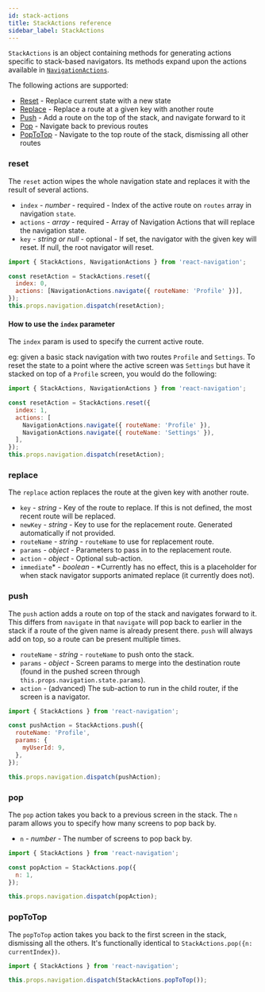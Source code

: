 ```yaml
---
id: stack-actions
title: StackActions reference
sidebar_label: StackActions
---
```


`StackActions` is an object containing methods for generating actions specific to stack-based navigators. Its methods expand upon the actions available in [`NavigationActions`](navigation-actions.md).

The following actions are supported:
* [Reset](#reset) - Replace current state with a new state
* [Replace](#replace) - Replace a route at a given key with another route
* [Push](#push) - Add a route on the top of the stack, and navigate forward to it
* [Pop](#pop) - Navigate back to previous routes
* [PopToTop](#poptotop) - Navigate to the top route of the stack, dismissing all other routes

### reset

The `reset` action wipes the whole navigation state and replaces it with the result of several actions.

* `index` - _number_ - required - Index of the active route on `routes` array in navigation `state`.
* `actions` - _array_ - required - Array of Navigation Actions that will replace the navigation state.
* `key` - _string or null_ - optional - If set, the navigator with the given key will reset. If null, the root navigator will reset.

```js
import { StackActions, NavigationActions } from 'react-navigation';

const resetAction = StackActions.reset({
  index: 0,
  actions: [NavigationActions.navigate({ routeName: 'Profile' })],
});
this.props.navigation.dispatch(resetAction);
```

#### How to use the `index` parameter

The `index` param is used to specify the current active route.

eg: given a basic stack navigation with two routes `Profile` and `Settings`.
To reset the state to a point where the active screen was `Settings` but have it stacked on top of a `Profile` screen, you would do the following:

```js
import { StackActions, NavigationActions } from 'react-navigation';

const resetAction = StackActions.reset({
  index: 1,
  actions: [
    NavigationActions.navigate({ routeName: 'Profile' }),
    NavigationActions.navigate({ routeName: 'Settings' }),
  ],
});
this.props.navigation.dispatch(resetAction);
```

### replace

The `replace` action replaces the route at the given key with another route.

* `key` - _string_ - Key of the route to replace. If this is not defined, the most recent route will be replaced.
* `newKey` - _string_ - Key to use for the replacement route. Generated automatically if not provided.
* `routeName` - _string_ - `routeName` to use for replacement route.
* `params` - _object_ - Parameters to pass in to the replacement route.
* `action` - _object_ - Optional sub-action.
* `immediate`* - _boolean_ - *Currently has no effect, this is a placeholder for when stack navigator supports animated replace (it currently does not).

### push

The `push` action adds a route on top of the stack and navigates forward to it. This differs from `navigate` in that `navigate` will pop back to earlier in the stack if a route of the given name is already present there. `push` will always add on top, so a route can be present multiple times.

* `routeName` - _string_ - `routeName` to push onto the stack.
* `params` - _object_ - Screen params to merge into the destination route (found in the pushed screen through `this.props.navigation.state.params`).
* `action` - (advanced) The sub-action to run in the child router, if the screen is a navigator.

```js
import { StackActions } from 'react-navigation';

const pushAction = StackActions.push({
  routeName: 'Profile',
  params: {
    myUserId: 9,
  },
});

this.props.navigation.dispatch(pushAction);
```

### pop

The `pop` action takes you back to a previous screen in the stack. The `n` param allows you to specify how many screens to pop back by.

* `n` - _number_ - The number of screens to pop back by.

```js
import { StackActions } from 'react-navigation';

const popAction = StackActions.pop({
  n: 1,
});

this.props.navigation.dispatch(popAction);
```

### popToTop

The `popToTop` action takes you back to the first screen in the stack, dismissing all the others. It's functionally identical to `StackActions.pop({n: currentIndex})`.

```js
import { StackActions } from 'react-navigation';

this.props.navigation.dispatch(StackActions.popToTop());
```
